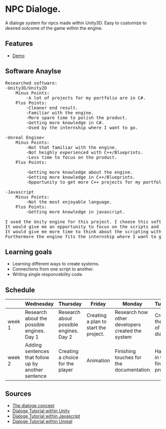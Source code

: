 # NPC Dialoge.
A dialoge system for npcs made within Unity3D. Easy to customize to desired outcome of the game within the engine.

## Features
- [Demo](lucashilgevoord.com/demo/NPCDialoge)

## Software Anaylse 
<pre>
Researched software:
-Unity3D/Unity2D
	Minus Points:
		-A lot of projects for my portfolio are in C#.
	Plus Points:
		-Cleaner end result.
		-Familiar with the engine.
		-More spare time to polish the product.
		-Getting more knowledge in C#.
		-Used by the internship where I want to go.

-Unreal Engine<
	Minus Points:
		-Not that familiar with the engine.
		-Not heighly experienced with C++/Blueprints.
		-Less time to focus on the product.
	Plus Points:<br>
		-Getting more knowledge about the engine.
		-Getting more knowledge in C++/Blueprints.
		-Opportunity to get more C++ projects for my portfolio.

-Javascript
	Minus Points:
		-Not the most enjoyable language.
	Plus Points:
		-Getting more knowledge in javascript.

I used the Unity engine for this project. I choose this software because I have a lot more experience with the software.
It would give me an opportunity to focus on the scripts and the mechanic itself which will probably makes the game look and work a lot better then done within the other software.
It would give me more time to think about the scripting without having to learn the engine itself first.
Furthermore the engine fits the internship where I want to go so having more projects in the Unity engine would benefit my skills and chance to get accepted.
</pre>

## Learning goals 
- Learning different ways to create systems.
- Connections from one script to another.
- Writing single responcebility code.

## Schedule 
| | Wednesday | Thursday | Friday | Monday | Tuesday |
| --- | --- | --- | --- | --- | --- |
|week 1 | Research about the possible engines. Day 1 | Research about possible engines. Day 2 | Creating a plan to start the project. | Research how other developers created the system | Creating the start of the dialoge |
|week 2 | Adding sentences that follow up by another sentence | Creating a choice for the player | Animation | Finishing touches for the documentation | Handing in the finished product |

## Sources
- [The dialoge concept](https://www.youtube.com/watch?v=C1SfZ2Fp_BQ)
- [Dialoge Tutorial within Unity](https://www.youtube.com/watch?v=_nRzoTzeyxU&t=1s)
- [Dialoge Tutorial within Javascript](https://www.youtube.com/watch?v=OjldfRR0pZs)
- [Dialoge Tutorial within Unreal](https://www.youtube.com/watch?v=vho7w6rUU7A)
